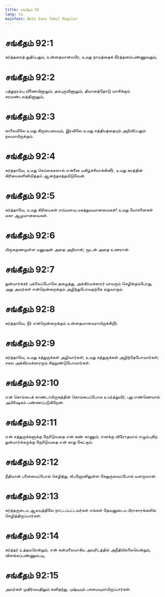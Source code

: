 ```yaml
---
title: சங்கீதம் 92
lang: ta
mainfont: Noto Sans Tamil Regular
---
```


# சங்கீதம் 92:1

கர்த்தரைத் துதிப்பதும், உன்னதமானவரே, உமது நாமத்தைக் கீர்த்தனம்பண்ணுவதும்,

# சங்கீதம் 92:2

பத்துநரம்பு வீணையினாலும், தம்புருவினாலும், தியானத்தோடு வாசிக்கும் சுரமண்டலத்தினாலும்,

# சங்கீதம் 92:3

காலையிலே உமது கிருபையையும், இரவிலே உமது சத்தியத்தையும் அறிவிப்பதும் நலமாயிருக்கும்.

# சங்கீதம் 92:4

கர்த்தாவே, உமது செய்கைகளால் என்னை மகிழ்ச்சியாக்கினீர், உமது கரத்தின் கிரியைகளினிமித்தம் ஆனந்தசத்தமிடுவேன்.

# சங்கீதம் 92:5

கர்த்தாவே, உமது கிரியைகள் எவ்வளவு மகத்துவமானவைகள்! உமது யோசனைகள் மகா ஆழமானவைகள்.

# சங்கீதம் 92:6

மிருககுணமுள்ள மனுஷன் அதை அறியான்; மூடன் அதை உணரான்.

# சங்கீதம் 92:7

துன்மார்க்கர் புல்லைப்போலே தழைத்து, அக்கிரமக்காரர் யாவரும் செழிக்கும்போது, அது அவர்கள் என்றென்றைக்கும் அழிந்துபோவதற்கே ஏதுவாகும்.

# சங்கீதம் 92:8

கர்த்தாவே, நீர் என்றென்றைக்கும் உன்னதமானவராயிருக்கிறீர்.

# சங்கீதம் 92:9

கர்த்தாவே, உமது சத்துருக்கள் அழிவார்கள்; உமது சத்துருக்கள் அழிந்தேபோவார்கள்; சகல அக்கிரமக்காரரும் சிதறுண்டுபோவார்கள்.

# சங்கீதம் 92:10

என் கொம்பைக் காண்டாமிருகத்தின் கொம்பைப்போல உயர்த்துவீர்; புது எண்ணெயால் அபிஷேகம் பண்ணப்படுகிறேன்.

# சங்கீதம் 92:11

என் சத்துருக்களுக்கு நேரிடுவதை என் கண் காணும்; எனக்கு விரோதமாய் எழும்புகிற துன்மார்க்கருக்கு நேரிடுவதை என் காது கேட்கும்.

# சங்கீதம் 92:12

நீதிமான் பனையைப்போல் செழித்து, லீபனோனிலுள்ள கேதுருவைப்போல் வளருவான்.

# சங்கீதம் 92:13

கர்த்தருடைய ஆலயத்திலே நாட்டப்பட்டவர்கள் எங்கள் தேவனுடைய பிராகாரங்களில் செழித்திருப்பார்கள்.

# சங்கீதம் 92:14

கர்த்தர் உத்தமரென்றும், என் கன்மலையாகிய அவரிடத்தில் அநீதியில்லையென்றும், விளங்கப்பண்ணும்படி,

# சங்கீதம் 92:15

அவர்கள் முதிர்வயதிலும் கனிதந்து, புஷ்டியும் பசுமையுமாயிருப்பார்கள்.

